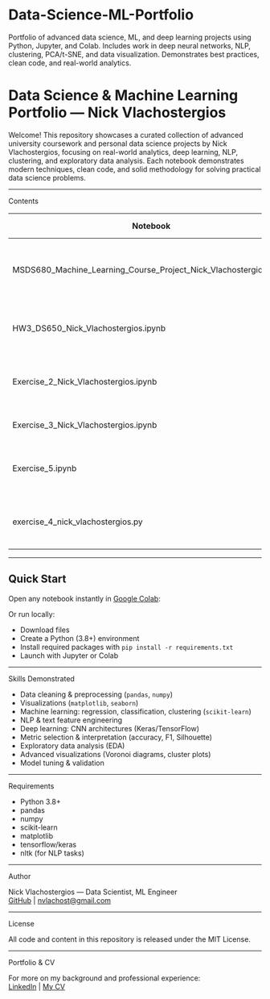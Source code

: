 # Data-Science-ML-Portfolio
Portfolio of advanced data science, ML, and deep learning projects using Python, Jupyter, and Colab. Includes work in deep neural networks, NLP, clustering, PCA/t-SNE, and data visualization. Demonstrates best practices, clean code, and real-world analytics.

# Data Science & Machine Learning Portfolio — Nick Vlachostergios

Welcome! This repository showcases a curated collection of advanced university coursework and personal data science projects by Nick Vlachostergios, focusing on real-world analytics, deep learning, NLP, clustering, and exploratory data analysis. Each notebook demonstrates modern techniques, clean code, and solid methodology for solving practical data science problems.

---

Contents

| Notebook | Topic | Technologies & Methods | Highlights |
|----------|-------|-----------------------|------------|
| MSDS680_Machine_Learning_Course_Project_Nick_Vlachostergios.ipynb | Handwritten Letter Recognition (EMNIST) | Deep Learning (Keras/TensorFlow), CNN, Model Comparison | Custom architectures, robust benchmarking, ~93% accuracy |
| HW3_DS650_Nick_Vlachostergios.ipynb | SMS Spam Detection | NLP (TF-IDF, Lemmatizer, Stemming), ML (LogReg, RF), Imbalanced Metrics | Feature engineering, grid search, F1-score >98% |
| Exercise_2_Nick_Vlachostergios.ipynb | Wine Dataset Clustering | Data Cleaning, PCA, K-means, EDA | Exploratory analysis, unsupervised learning & metrics |
| Exercise_3_Nick_Vlachostergios.ipynb | Soil Data Cluster Analysis | K-means, Silhouette, Data Viz | Cluster evaluation and insights |
| Exercise_5.ipynb | Custom Deep CNN Design | CNN, BatchNorm, Learning Rate Schedulers | Advanced architecture and performance tuning |
| exercise_4_nick_vlachostergios.py | Fashion MNIST Clustering & Visualization | PCA, t-SNE, KMeans, Voronoi Visualization | End-to-end unsupervised learning, unique visual analysis |

---

## Quick Start

Open any notebook instantly in [Google Colab](https://colab.research.google.com/):

Or run locally:
- Download files
- Create a Python (3.8+) environment
- Install required packages with `pip install -r requirements.txt`
- Launch with Jupyter or Colab

---

Skills Demonstrated

- Data cleaning & preprocessing (`pandas`, `numpy`)
- Visualizations (`matplotlib`, `seaborn`)
- Machine learning: regression, classification, clustering (`scikit-learn`)
- NLP & text feature engineering
- Deep learning: CNN architectures (Keras/TensorFlow)
- Metric selection & interpretation (accuracy, F1, Silhouette)
- Exploratory data analysis (EDA)
- Advanced visualizations (Voronoi diagrams, cluster plots)
- Model tuning & validation

---

Requirements

- Python 3.8+
- pandas
- numpy
- scikit-learn
- matplotlib
- tensorflow/keras
- nltk (for NLP tasks)

---

Author

Nick Vlachostergios — Data Scientist, ML Engineer  
[GitHub](https://github.com/nvlachost-rgb) | nvlachost@gmail.com

---

License

All code and content in this repository is released under the MIT License.

---

Portfolio & CV

For more on my background and professional experience:  
[LinkedIn](https://www.) | [My CV](URL_TO_PDF)


